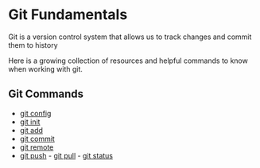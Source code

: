 # Git Fundamentals

Git is a version control system that allows us to track changes and commit them to history

Here is a growing collection of resources and helpful commands to know when working with git.

## Git Commands
 - [git config](./commands/Config.md)
 - [git init](./commands/Init.md)
  - [git add](./commands/Add.md)
  - [git commit](./commands/Commit.md)
   - [git remote](./commands/Remote.md)
   - [git push](./commands/Push.md)
    - [git pull](./commands/Pull.md)
    - [git status](./commands/Status.md)